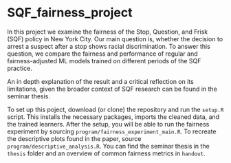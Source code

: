 # SQF_fairness_project

In this project we examine the fairness of the Stop, Question, and Frisk (SQF) policy in New York City.
Our main question is, whether the decision to arrest a suspect after a stop shows racial discrimination.
To answer this question, we compare the fairness and performance of
regular and fairness-adjusted ML models trained on different periods of the SQF practice.

An in depth explanation of the result and a critical reflection on its limitations, given the broader
context of SQF research can be found in the seminar thesis.

To set up this poject, download (or clone) the repository and run the `setup.R` script.
This installs the necessary packages, imports the cleaned data, and the trained learners.
After the setup, you will be able to run the fairness experiment by sourcing `program/fairness_experiment_main.R`.
To recreate the descriptive plots found in the paper, source `program/descriptive_analysis.R`.
You can find the seminar thesis in the `thesis` folder and an overview of common
fairness metrics in `handout`.
